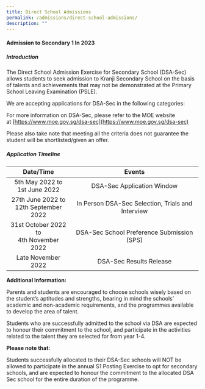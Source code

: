 ```yaml
---
title: Direct School Admissions
permalink: /admissions/direct-school-admissions/
description: ""
---
```

#### Admission to Secondary 1 In 2023

##### Introduction

The Direct School Admission Exercise for Secondary School (DSA-Sec) allows students to seek admission to Kranji Secondary School on the basis of talents and achievements that may not be demonstrated at the Primary School Leaving Examination (PSLE).

We are accepting applications for DSA-Sec in the following categories:



For more information on DSA-Sec, please refer to the MOE website at [https://www.moe.gov.sg/dsa-sec](https://www.moe.gov.sg/dsa-sec)

  
Please also take note that meeting all the criteria does not guarantee the student will be shortlisted/given an offer.

##### Application Timeline

| Date/Time 	| Events 	|
|:---:	|:---:	|
| 5th May 2022 to<br>1st June 2022 	| DSA-Sec Application Window 	|
| 27th June 2022 to<br>12th September 2022 	| In Person DSA-Sec Selection, Trials and Interview 	|
| 31st October 2022 to<br>4th November 2022 	| DSA-Sec School Preference Submission (SPS) 	|
| Late November 2022 	| DSA-Sec Results Release 	|

**Additional Information:**

Parents and students are encouraged to choose schools wisely based on the student’s aptitudes and strengths, bearing in mind the schools’ academic and non-academic requirements, and the programmes available to develop the area of talent.

Students who are successfully admitted to the school via DSA are expected to honour their commitment to the school, and participate in the activities related to the talent they are selected for from year 1-4.

**Please note that:**

Students successfully allocated to their DSA-Sec schools will NOT be allowed to participate in the annual S1 Posting Exercise to opt for secondary schools, and are expected to honour the commitment to the allocated DSA Sec school for the entire duration of the programme.